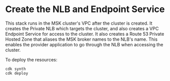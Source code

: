 
# Create the NLB and Endpoint Service

This stack runs in the MSK cluster's VPC after the cluster is created. It creates the Private NLB which targets the cluster, and also creates a VPC Endpoint Service for access to the cluster. It also creates a Route 53 Private Hosted Zone that aliases the MSK broker names to the NLB's name. This enables the provider application to go through the NLB when accessing the cluster.

To deploy the resources:
```
cdk synth
cdk deploy
```

